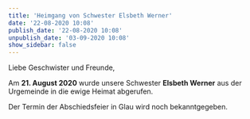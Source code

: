 ```yaml
---
title: 'Heimgang von Schwester Elsbeth Werner'
date: '22-08-2020 10:08'
publish_date: '22-08-2020 10:08'
unpublish_date: '03-09-2020 10:08'
show_sidebar: false
---
```


Liebe Geschwister und Freunde,

Am **21. August 2020** wurde unsere Schwester **Elsbeth Werner** aus der Urgemeinde in die ewige Heimat abgerufen.

Der Termin der Abschiedsfeier in Glau wird noch bekanntgegeben.
